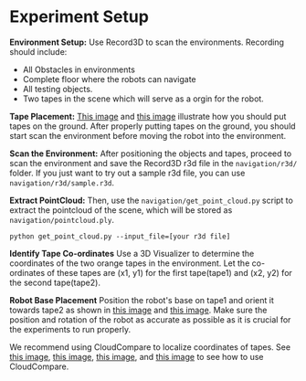 # Experiment Setup
**Environment Setup:** Use Record3D to scan the environments. Recording should include: 
* All Obstacles in environments
* Complete floor where the robots can navigate
* All testing objects.
* Two tapes in the scene which will serve as a orgin for the robot.

<!--**Tape Placement:** This [drive folder](https://drive.google.com/drive/folders/1qbY5OJDktrD27bDZpar9xECoh-gsP-Rw?usp=sharing) has illustrations on how to place tapes on the ground and scan the environment properly.-->
**Tape Placement:** [This image](docs_image/How%20you%20should%20place%20tapes1.png) and [this image](docs_image/How%20you%20should%20place%20tapes2.png) illustrate how you should put tapes on the ground. After properly putting tapes on the ground, you should start scan the environment before moving the robot into the environment.

**Scan the Environment:** After positioning the objects and tapes, proceed to scan the environment and save the Record3D r3d file in the `navigation/r3d/` folder. If you just want to try out a sample r3d file, you can use `navigation/r3d/sample.r3d`.

**Extract PointCloud:** Then, use the `navigation/get_point_cloud.py` script to extract the pointcloud of the scene, which will be stored as `navigation/pointcloud.ply`. 
```
python get_point_cloud.py --input_file=[your r3d file]
```
**Identify Tape Co-ordinates** Use a 3D Visualizer to determine the coordinates of the two orange tapes in the environment. Let the co-ordinates of these tapes are (x1, y1) for the first tape(tape1) and (x2, y2) for the second tape(tape2).

**Robot Base Placement** Position the robot's base on tape1 and orient it towards tape2 as shown in [this image](docs_image/How%20you%20should%20use%20tape%20to%20localize%20robot1.png) and [this image](docs_image/How%20you%20should%20use%20tape%20to%20localize%20robot2.png). Make sure the position and rotation of the robot as accurate as possible as it is crucial for the experiments to run properly. 

We recommend using CloudCompare to localize coordinates of tapes. See [this image](docs_image/CloudCompare%20step1.png), [this image](docs_image/CloudCompare%20step2.png), [this image](docs_image/CloudCompare%20step3.png), and [this image](docs_image/CloudCompare%20step4.png) to see how to use CloudCompare.


